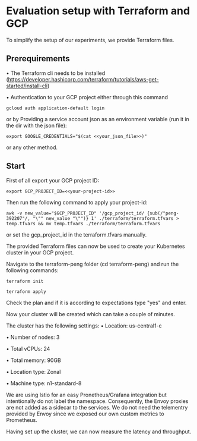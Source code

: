 # Evaluation setup with Terraform and GCP

To simplify the setup of our experiments, we provide Terraform files.

## Prerequirements
•	The Terraform cli needs to be installed (https://developer.hashicorp.com/terraform/tutorials/aws-get-started/install-cli)

•	Authentication to your GCP project either through this command
```shell
gcloud auth application-default login
``` 
or by Providing a service account json as an environment variable (run it in the dir with the json file):
```shell
export GOOGLE_CREDENTIALS="$(cat <<your_json_file>>)"
``` 
or any other method.

## Start

First of all export your GCP project ID:
```shell
export GCP_PROJECT_ID=<<your-project-id>>
```
Then run the following command to apply your project-id:
```shell
awk -v new_value="$GCP_PROJECT_ID" '/gcp_project_id/ {sub(/"peng-392207"/, "\"" new_value "\"")} 1' ./terraform/terraform.tfvars > temp.tfvars && mv temp.tfvars ./terraform/terraform.tfvars
```
or set the gcp_project_id in the terraform.tfvars manually.

The provided Terraform files can now be used to create your Kubernetes cluster in your GCP project.

Navigate to the terraform-peng folder (cd terraform-peng) and run the following commands:
```shell
terraform init
```
```shell
terraform apply
```
Check the plan and if it is according to expectations type "yes" and enter.

Now your cluster will be created which can take a couple of minutes.

The cluster has the following settings:
•	Location: us-central1-c

•	Number of nodes: 3

•	Total vCPUs: 24

•	Total memory: 90GB


•	Location type: Zonal

•	Machine type: n1-standard-8

We are using Istio for an easy Pronetheus/Grafana integration but intentionally do not label the namespace. Consequently,
the Envoy proxies are not added as a sidecar to the services. We do not need the telementry provided by Envoy since we 
exposed our own custom metrics to Prometheus.

Having set up the cluster, we can now measure the latency and throughput.